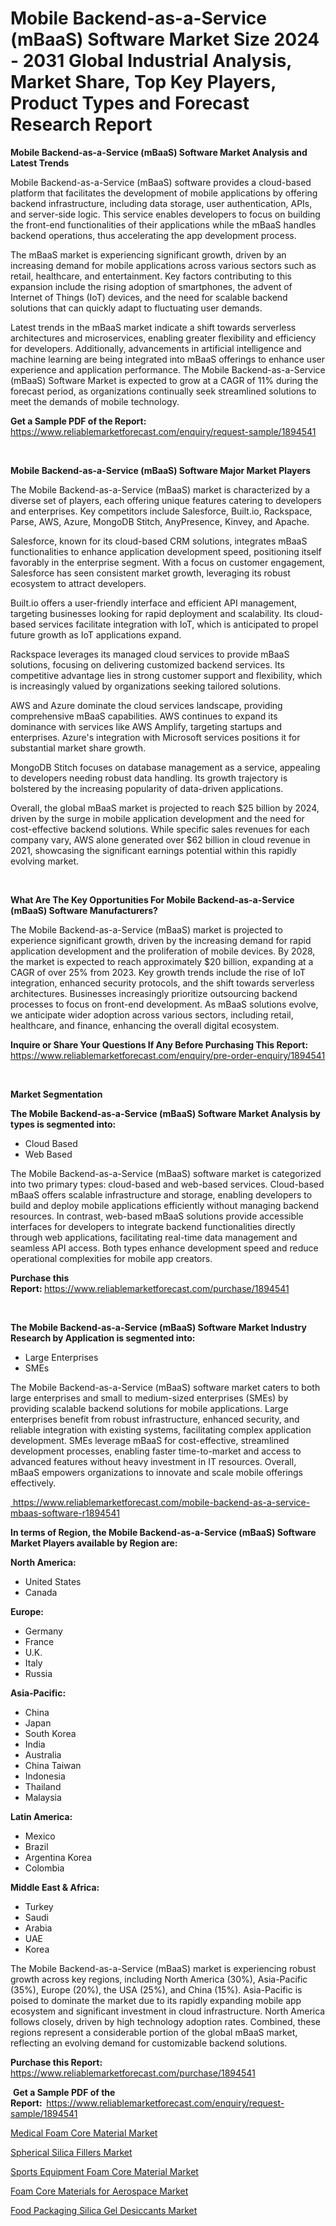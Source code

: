 <p><h1>Mobile Backend-as-a-Service (mBaaS) Software Market Size 2024 - 2031 Global Industrial Analysis, Market Share, Top Key Players, Product Types and Forecast Research Report</h1></p><p><strong>Mobile Backend-as-a-Service (mBaaS) Software Market Analysis and Latest Trends</strong></p>
<p><p>Mobile Backend-as-a-Service (mBaaS) software provides a cloud-based platform that facilitates the development of mobile applications by offering backend infrastructure, including data storage, user authentication, APIs, and server-side logic. This service enables developers to focus on building the front-end functionalities of their applications while the mBaaS handles backend operations, thus accelerating the app development process.</p><p>The mBaaS market is experiencing significant growth, driven by an increasing demand for mobile applications across various sectors such as retail, healthcare, and entertainment. Key factors contributing to this expansion include the rising adoption of smartphones, the advent of Internet of Things (IoT) devices, and the need for scalable backend solutions that can quickly adapt to fluctuating user demands.</p><p>Latest trends in the mBaaS market indicate a shift towards serverless architectures and microservices, enabling greater flexibility and efficiency for developers. Additionally, advancements in artificial intelligence and machine learning are being integrated into mBaaS offerings to enhance user experience and application performance. The Mobile Backend-as-a-Service (mBaaS) Software Market is expected to grow at a CAGR of 11% during the forecast period, as organizations continually seek streamlined solutions to meet the demands of mobile technology.</p></p>
<p><strong>Get a Sample PDF of the Report:&nbsp;</strong> <a href="https://www.reliablemarketforecast.com/enquiry/request-sample/1894541?utm_campaign=1727&utm_medium=2&utm_source=Github&utm_content=ia&utm_term=24102024&utm_id=mobile-backend-as-a-service-mbaas-software">https://www.reliablemarketforecast.com/enquiry/request-sample/1894541</a></p>
<p>&nbsp;</p>
<p><strong>Mobile Backend-as-a-Service (mBaaS) Software Major Market Players</strong></p>
<p><p>The Mobile Backend-as-a-Service (mBaaS) market is characterized by a diverse set of players, each offering unique features catering to developers and enterprises. Key competitors include Salesforce, Built.io, Rackspace, Parse, AWS, Azure, MongoDB Stitch, AnyPresence, Kinvey, and Apache.</p><p>Salesforce, known for its cloud-based CRM solutions, integrates mBaaS functionalities to enhance application development speed, positioning itself favorably in the enterprise segment. With a focus on customer engagement, Salesforce has seen consistent market growth, leveraging its robust ecosystem to attract developers.</p><p>Built.io offers a user-friendly interface and efficient API management, targeting businesses looking for rapid deployment and scalability. Its cloud-based services facilitate integration with IoT, which is anticipated to propel future growth as IoT applications expand.</p><p>Rackspace leverages its managed cloud services to provide mBaaS solutions, focusing on delivering customized backend services. Its competitive advantage lies in strong customer support and flexibility, which is increasingly valued by organizations seeking tailored solutions.</p><p>AWS and Azure dominate the cloud services landscape, providing comprehensive mBaaS capabilities. AWS continues to expand its dominance with services like AWS Amplify, targeting startups and enterprises. Azure's integration with Microsoft services positions it for substantial market share growth.</p><p>MongoDB Stitch focuses on database management as a service, appealing to developers needing robust data handling. Its growth trajectory is bolstered by the increasing popularity of data-driven applications.</p><p>Overall, the global mBaaS market is projected to reach $25 billion by 2024, driven by the surge in mobile application development and the need for cost-effective backend solutions. While specific sales revenues for each company vary, AWS alone generated over $62 billion in cloud revenue in 2021, showcasing the significant earnings potential within this rapidly evolving market.</p></p>
<p>&nbsp;</p>
<p><strong>What Are The Key Opportunities For Mobile Backend-as-a-Service (mBaaS) Software Manufacturers?</strong></p>
<p><p>The Mobile Backend-as-a-Service (mBaaS) market is projected to experience significant growth, driven by the increasing demand for rapid application development and the proliferation of mobile devices. By 2028, the market is expected to reach approximately $20 billion, expanding at a CAGR of over 25% from 2023. Key growth trends include the rise of IoT integration, enhanced security protocols, and the shift towards serverless architectures. Businesses increasingly prioritize outsourcing backend processes to focus on front-end development. As mBaaS solutions evolve, we anticipate wider adoption across various sectors, including retail, healthcare, and finance, enhancing the overall digital ecosystem.</p></p>
<p><strong>Inquire or Share Your Questions If Any Before Purchasing This Report:</strong> <a href="https://www.reliablemarketforecast.com/enquiry/pre-order-enquiry/1894541?utm_campaign=1727&utm_medium=2&utm_source=Github&utm_content=ia&utm_term=24102024&utm_id=mobile-backend-as-a-service-mbaas-software">https://www.reliablemarketforecast.com/enquiry/pre-order-enquiry/1894541</a></p>
<p>&nbsp;</p>
<p><strong>Market Segmentation</strong></p>
<p><strong>The Mobile Backend-as-a-Service (mBaaS) Software Market Analysis by types is segmented into:</strong></p>
<p><ul><li>Cloud Based</li><li>Web Based</li></ul></p>
<p><p>The Mobile Backend-as-a-Service (mBaaS) software market is categorized into two primary types: cloud-based and web-based services. Cloud-based mBaaS offers scalable infrastructure and storage, enabling developers to build and deploy mobile applications efficiently without managing backend resources. In contrast, web-based mBaaS solutions provide accessible interfaces for developers to integrate backend functionalities directly through web applications, facilitating real-time data management and seamless API access. Both types enhance development speed and reduce operational complexities for mobile app creators.</p></p>
<p><strong>Purchase this Report:&nbsp;</strong><a href="https://www.reliablemarketforecast.com/purchase/1894541?utm_campaign=1727&utm_medium=2&utm_source=Github&utm_content=ia&utm_term=24102024&utm_id=mobile-backend-as-a-service-mbaas-software">https://www.reliablemarketforecast.com/purchase/1894541</a></p>
<p>&nbsp;</p>
<p><strong>The Mobile Backend-as-a-Service (mBaaS) Software Market Industry Research by Application is segmented into:</strong></p>
<p><ul><li>Large Enterprises</li><li>SMEs</li></ul></p>
<p><p>The Mobile Backend-as-a-Service (mBaaS) software market caters to both large enterprises and small to medium-sized enterprises (SMEs) by providing scalable backend solutions for mobile applications. Large enterprises benefit from robust infrastructure, enhanced security, and reliable integration with existing systems, facilitating complex application development. SMEs leverage mBaaS for cost-effective, streamlined development processes, enabling faster time-to-market and access to advanced features without heavy investment in IT resources. Overall, mBaaS empowers organizations to innovate and scale mobile offerings effectively.</p></p>
<p><a href="https://www.reliablemarketforecast.com/mobile-backend-as-a-service-mbaas-software-r1894541?utm_campaign=1727&utm_medium=2&utm_source=Github&utm_content=ia&utm_term=24102024&utm_id=mobile-backend-as-a-service-mbaas-software">&nbsp;https://www.reliablemarketforecast.com/mobile-backend-as-a-service-mbaas-software-r1894541</a></p>
<p><strong>In terms of Region, the Mobile Backend-as-a-Service (mBaaS) Software Market Players available by Region are:</strong></p>
<p>
    <p> <strong> North America: </strong>
        <ul>
            <li>United States</li>
            <li>Canada</li>
        </ul>
        </p> 
    <p> <strong> Europe: </strong>
        <ul>
            <li>Germany</li>
            <li>France</li>
            <li>U.K.</li>
            <li>Italy</li>
            <li>Russia</li>
        </ul>
        </p> 
    <p> <strong> Asia-Pacific: </strong>
        <ul>
            <li>China</li>
            <li>Japan</li>
            <li>South Korea</li>
            <li>India</li>
            <li>Australia</li>
            <li>China Taiwan</li>
            <li>Indonesia</li>
            <li>Thailand</li>
            <li>Malaysia</li>
        </ul>
        </p> 
    <p> <strong> Latin America: </strong>
        <ul>
            <li>Mexico</li>
            <li>Brazil</li>
            <li>Argentina Korea</li>
            <li>Colombia</li>
        </ul>
        </p> 
    <p> <strong> Middle East & Africa: </strong>
        <ul>
            <li>Turkey</li>
            <li>Saudi</li>
            <li>Arabia</li>
            <li>UAE</li>
            <li>Korea</li>
        </ul>
    </p>
    </p>
<p><p>The Mobile Backend-as-a-Service (mBaaS) market is experiencing robust growth across key regions, including North America (30%), Asia-Pacific (35%), Europe (20%), the USA (25%), and China (15%). Asia-Pacific is poised to dominate the market due to its rapidly expanding mobile app ecosystem and significant investment in cloud infrastructure. North America follows closely, driven by high technology adoption rates. Combined, these regions represent a considerable portion of the global mBaaS market, reflecting an evolving demand for customizable backend solutions.</p></p>
<p><strong>Purchase this Report: </strong><a href="https://www.reliablemarketforecast.com/purchase/1894541?utm_campaign=1727&utm_medium=2&utm_source=Github&utm_content=ia&utm_term=24102024&utm_id=mobile-backend-as-a-service-mbaas-software">https://www.reliablemarketforecast.com/purchase/1894541</a></p>
<p>&nbsp;<strong>Get a Sample PDF of the Report:&nbsp;&nbsp;</strong><a href="https://www.reliablemarketforecast.com/enquiry/request-sample/1894541?utm_campaign=1727&utm_medium=2&utm_source=Github&utm_content=ia&utm_term=24102024&utm_id=mobile-backend-as-a-service-mbaas-software">https://www.reliablemarketforecast.com/enquiry/request-sample/1894541</a></p>
<p><strong></strong></p>
<p><p><a href="https://www.linkedin.com/pulse/medical-foam-core-material-market-forecast-global-trends-analysis-kcg5f?utm_campaign=1727&utm_medium=2&utm_source=Github&utm_content=ia&utm_term=24102024&utm_id=mobile-backend-as-a-service-mbaas-software">Medical Foam Core Material Market</a></p><p><a href="https://www.linkedin.com/pulse/spherical-silica-fillers-market-analysis-report-global-insights-beypf?utm_campaign=1727&utm_medium=2&utm_source=Github&utm_content=ia&utm_term=24102024&utm_id=mobile-backend-as-a-service-mbaas-software">Spherical Silica Fillers Market</a></p><p><a href="https://www.linkedin.com/pulse/sports-equipment-foam-core-material-market-refracting-trends-83nef?utm_campaign=1727&utm_medium=2&utm_source=Github&utm_content=ia&utm_term=24102024&utm_id=mobile-backend-as-a-service-mbaas-software">Sports Equipment Foam Core Material Market</a></p><p><a href="https://www.linkedin.com/pulse/pioneering-growth-analyzing-global-foam-core-materials-aerospace-mnwvf?utm_campaign=1727&utm_medium=2&utm_source=Github&utm_content=ia&utm_term=24102024&utm_id=mobile-backend-as-a-service-mbaas-software">Foam Core Materials for Aerospace Market</a></p><p><a href="https://www.linkedin.com/pulse/food-packaging-silica-gel-desiccants-market-analysis-report-pjscf?utm_campaign=1727&utm_medium=2&utm_source=Github&utm_content=ia&utm_term=24102024&utm_id=mobile-backend-as-a-service-mbaas-software">Food Packaging Silica Gel Desiccants Market</a></p></p>